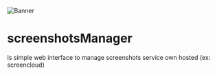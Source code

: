 ![Banner](http://pic.valentin.ovh/21-22-27-05.png)

# screenshotsManager
Is simple web interface to manage screenshots service own hosted (ex: screencloud)
